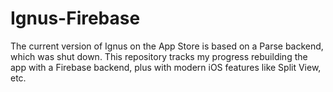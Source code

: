 # Ignus-Firebase
The current version of Ignus on the App Store is based on a Parse backend, which was shut down. This repository tracks my progress rebuilding the app with a Firebase backend, plus with modern iOS features like Split View, etc.
